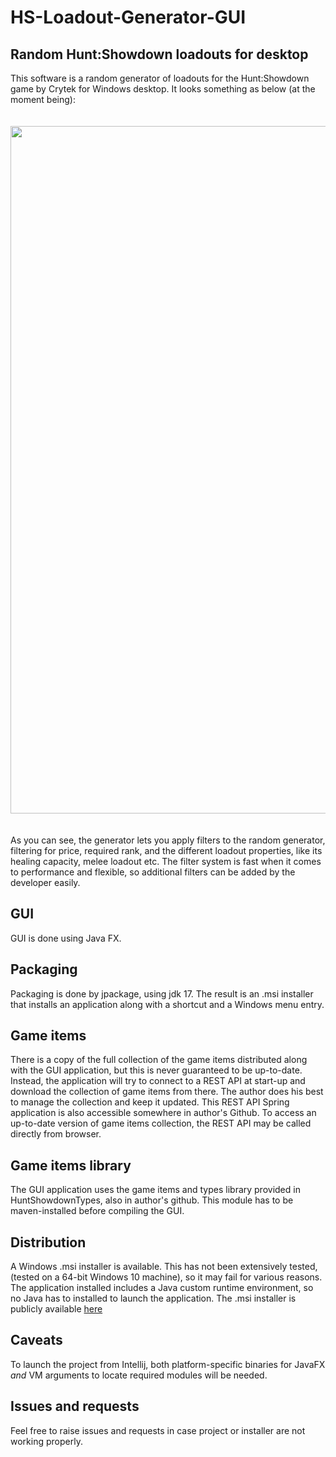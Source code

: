 # HS-Loadout-Generator-GUI

## Random Hunt:Showdown loadouts for desktop
This software is a random generator of loadouts for the Hunt:Showdown game by Crytek for Windows desktop.
It looks something as below (at the moment being):

<img src="https://github.com/SerhiiPok/hs-loadout-gen-files/blob/main/guiCapture.PNG?raw=true" align="center" width="1100px" hspace="0px" vspace="20px">

As you can see, the generator lets you apply filters to the random generator, filtering for price, required rank, and the different loadout properties, like
its healing capacity, melee loadout etc. The filter system is fast when it comes to performance and flexible, so additional filters can be added by the developer 
easily.

## GUI
GUI is done using Java FX.

## Packaging
Packaging is done by jpackage, using jdk 17. The result is an .msi installer that installs an application along with a shortcut and a Windows menu entry.

## Game items
There is a copy of the full collection of the game items distributed along with the GUI application, but this is never guaranteed to be up-to-date. Instead,
the application will try to connect to a REST API at start-up and download the collection of game items from there. The author does his best to manage the 
collection and keep it updated. This REST API Spring application is also accessible somewhere in author's Github. To access an up-to-date version of game items
collection, the REST API may be called directly from browser.

## Game items library
The GUI application uses the game items and types library provided in HuntShowdownTypes, also in author's github. This module has to be maven-installed before 
compiling the GUI.

## Distribution
A Windows .msi installer is available. This has not been extensively tested, (tested on a 64-bit Windows 10 machine),
so it may fail for various reasons. The application installed includes a Java custom
runtime environment, so no Java has to installed to launch the application. 
The .msi installer is publicly available [here](https://www.dropbox.com/s/pa6c6upyl3o6fh3/Hunt%20Showdown%20Random%20Loadouts-1.0.msi?dl=0)

## Caveats
To launch the project from Intellij, both platform-specific binaries for JavaFX *and* VM arguments to locate required modules will be needed.

## Issues and requests
Feel free to raise issues and requests in case project or installer are not working properly.
